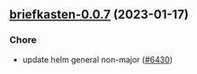 

## [briefkasten-0.0.7](https://github.com/truecharts/charts/compare/briefkasten-0.0.6...briefkasten-0.0.7) (2023-01-17)

### Chore

- update helm general non-major ([#6430](https://github.com/truecharts/charts/issues/6430))
  
  